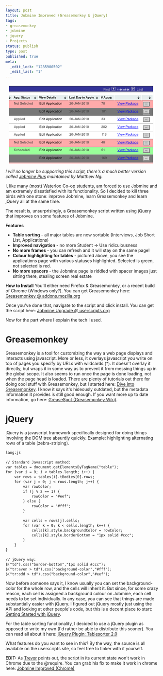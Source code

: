 ```yaml
--- 
layout: post
title: Jobmine Improved (Greasemonkey & jQuery)
tags: 
- greasemonkey
- jobmine
- jquery
- Projects
status: publish
type: post
published: true
meta: 
  _edit_lock: "1285900502"
  _edit_last: "1"
---
```

<div style='text-align: center'>
  <img src="/images/JobmineImproved.png" />
</div>

_I will no longer be supporting this script, there's a much better version 
called [Jobmine Plus](http://userscripts.org/scripts/show/80771) maintained by 
Matthew Ng._

I, like many (most) Waterloo Co-op students, am forced to use Jobmine and am 
extremely dissatisfied with its functionality. So I decided to kill three birds 
with one stone: improve Jobmine, learn Greasemonkey and learn jQuery all at the 
same time.

The result is, unsurprisingly, a Greasemonkey script written using jQuery that improves on some features of Jobmine.

<strong>Features</strong>
<ul>
<li><strong>Table sorting</strong> - all major tables are now sortable (Interviews, Job Short List, Applications)</li>
<li><strong>Improved navigation</strong> - no more Student -> Use ridiculousness</li>
<li><strong>No more frames</strong> - you can refresh and it will stay on the same page!</li>
<li><strong>Colour highlighting for tables</strong> -  pictured above, you see the applications page with various statuses highlighted. Selected is green, not selected is red.</li>
<li><strong>No more spacers</strong> - the Jobmine page is riddled with spacer images just sitting there, stealing screen real estate</li>
</ul>

<strong>How to Install</strong>
You'll either need Firefox & Greasemonkey, or a recent build of Chrome (Windows only?).
You can get Greasemonkey here: <a href="https://addons.mozilla.org/en-US/firefox/addon/748">Greasemonkey @ addons.mozilla.org</a>

Once you've done that, navigate to the script and click install.
You can get the script here: <a href="http://userscripts.org/scripts/show/67574">Jobmine Upgrade @ userscripts.org</a>

Now for the part where I explain the tech I used.

<h1>Greasemonkey</h1>
Greasemonkey is a tool for customizing the way a web page displays and interacts using javascript. More or less, it overlays javascript you write on top of pages you specify by URLs with wildcards (*). It doesn't overlay it directly, but wraps it in some way as to prevent it from messing things up in the global scope. It also seems to run once the page is done loading, not when the page head is loaded. There are plenty of tutorials out there for doing cool stuff with Greasemonkey, but I started here: <a href="http://diveintogreasemonkey.org/helloworld/index.html">Dive into Greasemonkey</a>. I know it says it's hideously outdated, but the metadata information it provides is still good enough. If you want more up to date information, go here: <a href="http://wiki.greasespot.net/Main_Page">GreaseSpot (Greasemonkey Wiki)</a>.

<h1>jQuery</h1>
jQuery is a javascript framework specifically designed for doing things involving the DOM tree absurdly quickly. Example: highlighting alternating rows of a table (zebra-striping).

    lang:js

    // Standard Javascript method:
    var tables = document.getElementsByTagName("table");
    for (var i = 0; i < tables.length; i++) {
        var rows = tables[i].tBodies[0].rows;
        for (var j = 0; j < rows.length; j++) {
            var rowColor;
            if (j % 2 == 1) {
                rowColor = "#eef";
            } else {
                rowColor = "#fff";
            }

            var cells = rows[j].cells;
            for (var k = 0; k < cells.length; k++) {
                cells[k].style.backgroundColor = rowColor;
                cells[k].style.borderBottom = "1px solid #ccc";
            }
        }
    }

    // jQuery way:
    $("td").css("border-bottom","1px solid #ccc");
    $("tr:even > td").css("background-color","#fff");
    $("tr:odd > td").css("background-color","#eef");

Now before someone says it, I know usually you can set the background-color for the whole row, and the cells will inherit it. But since, for some crazy reason, each cell is assigned a background colour on Jobmine, each cell needs to be set individually. In any case, you can see that things are made substantially easier with jQuery. I figured out jQuery mostly just using the API and looking at other people's code, but this is a decent place to start: <a href="http://docs.jquery.com/Tutorials:Getting_Started_with_jQuery">Getting Started with jQuery</a>.

For the table sorting functionality, I decided to use a jQuery plugin as opposed to write my own (I'd rather be able to distribute this sooner). You can read all about it here: <a href="http://tablesorter.com/docs/">jQuery Plugin: Tablesorter 2.0</a>

What features do you want to see in this? By the way, the source is all available on the userscripts site, so feel free to tinker with it yourself.

<strong>EDIT:</strong> As <a href="http://trevorcreech.com/">Trevor</a> points out, the script in its current state won't work in Chrome due to the @require. You can grab his fix to make it work in chrome here: <a href="http://trevorcreech.com/files/jobmine_improved_chome.user.js">Jobmine Improved (Chrome)</a>

